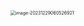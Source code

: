 <img src="/Users/ruichengm/knowledge_repository/fivePenLearning/3.字根/2.竖区/a.assets//image-20231229060526921.png" alt="image-20231229060526921" style="zoom:50%;" />

